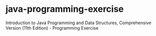 # java-programming-exercise
Introduction to Java Programming and Data Structures, Comprehensive Version (11th Edition) - Programming Exercise
